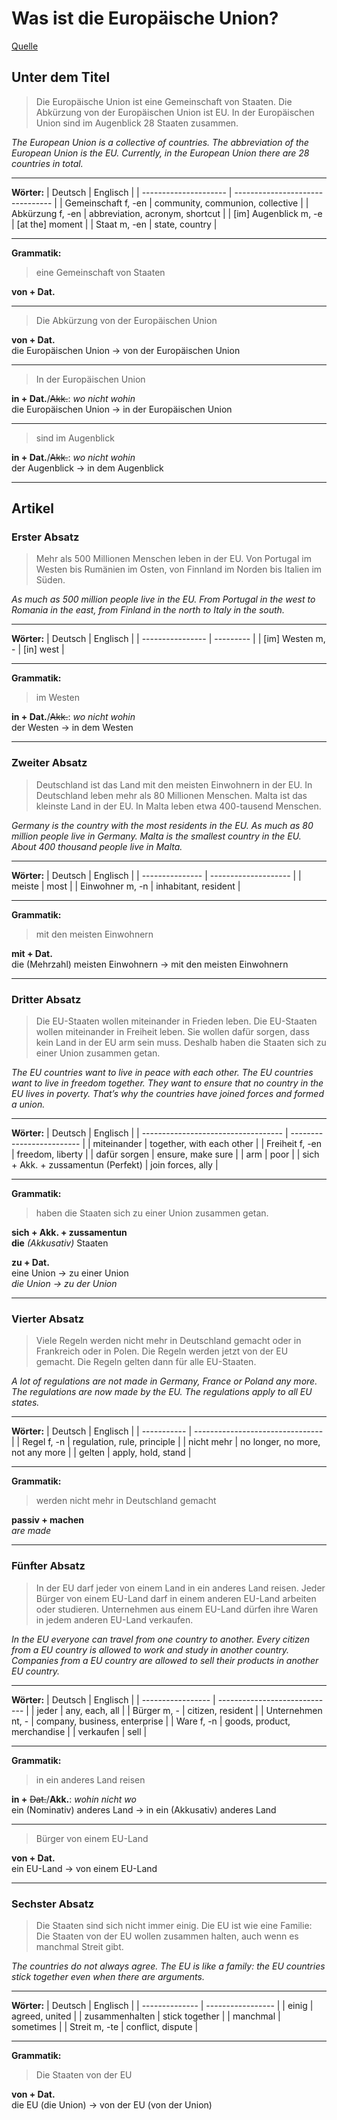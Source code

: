 # Was ist die Europäische Union?

[Artikel]: https://www.nachrichtenleicht.de/die-europaeische-union-einfach-erklaert-was-ist-die.3967.de.html?dram:article_id=447203

[Quelle][Artikel]

## Unter dem Titel

> Die Europäische Union ist eine Gemeinschaft von Staaten. Die Abkürzung von der Europäischen Union ist EU. In der Europäischen Union sind im Augenblick 28 Staaten zusammen.

*The European Union is a collective of countries. The abbreviation of the European Union is the EU. Currently, in the European Union there are 28 countries in total.*

---

**Wörter:**
| Deutsch               | Englisch                         |
| --------------------- | -------------------------------- |
| Gemeinschaft f, -en   | community, communion, collective |
| Abkürzung f, -en      | abbreviation, acronym, shortcut  |
| [im] Augenblick m, -e | [at the] moment                  |
| Staat m, -en          | state, country                   |

---

**Grammatik:**

> eine Gemeinschaft von Staaten

**von + Dat.**

---

> Die Abkürzung von der Europäischen Union

**von + Dat.**\
die Europäischen Union → von der Europäischen Union

---

> In der Europäischen Union

**in + Dat.**/~~Akk.~~: *wo nicht wohin*\
die Europäischen Union → in der Europäischen Union

---

> sind im Augenblick

**in + Dat.**/~~Akk.~~: *wo nicht wohin*\
der Augenblick → in dem Augenblick

---

## Artikel

### Erster Absatz

> Mehr als 500 Millionen Menschen leben in der EU. Von Portugal im Westen bis Rumänien im Osten, von Finnland im Norden bis Italien im Süden.

*As much as 500 million people live in the EU. From Portugal in the west to Romania in the east, from Finland in the north to Italy in the south.*

---

**Wörter:**
| Deutsch          | Englisch  |
| ---------------- | --------- |
| [im] Westen m, - | [in] west |

---

**Grammatik:**

> im Westen

**in + Dat.**/~~Akk.~~: *wo nicht wohin*\
der Westen → in dem Westen

---

### Zweiter Absatz

> Deutschland ist das Land mit den meisten Einwohnern in der EU. In Deutschland leben mehr als 80 Millionen Menschen. Malta ist das kleinste Land in der EU. In Malta leben etwa 400-tausend Menschen.

*Germany is the country with the most residents in the EU. As much as 80 million people live in Germany. Malta is the smallest country in the EU. About 400 thousand people live in Malta.*

---

**Wörter:**
| Deutsch         | Englisch             |
| --------------- | -------------------- |
| meiste          | most                 |
| Einwohner m, -n | inhabitant, resident |

---

**Grammatik:**

> mit den meisten Einwohnern

**mit + Dat.**\
die (Mehrzahl) meisten Einwohnern → mit den meisten Einwohnern

---

### Dritter Absatz

> Die EU-Staaten wollen miteinander in Frieden leben. Die EU-Staaten wollen miteinander in Freiheit leben. Sie wollen dafür sorgen, dass kein Land in der EU arm sein muss. Deshalb haben die Staaten sich zu einer Union zusammen getan.

*The EU countries want to live in peace with each other. The EU countries want to live in freedom together. They want to ensure that no country in the EU lives in poverty. That’s why the countries have joined forces and formed a union.*

---

**Wörter:**
| Deutsch                             | Englisch                  |
| ----------------------------------- | ------------------------- |
| miteinander                         | together, with each other |
| Freiheit f, -en                     | freedom, liberty          |
| dafür sorgen                        | ensure, make sure         |
| arm                                 | poor                      |
| sich + Akk. + zussamentun (Perfekt) | join forces, ally         |

---

**Grammatik:**

> haben die Staaten sich zu einer Union zusammen getan.

**sich + Akk. + zussamentun**\
**die** *(Akkusativ)* Staaten

**zu + Dat.**\
eine Union → zu einer Union\
*die Union → zu der Union*

---

### Vierter Absatz

> Viele Regeln werden nicht mehr in Deutschland gemacht oder in Frankreich oder in Polen. Die Regeln werden jetzt von der EU gemacht. Die Regeln gelten dann für alle EU-Staaten.

*A lot of regulations are not made in Germany, France or Poland any more. The regulations are now made by the EU. The regulations apply to all EU states.*

---

**Wörter:**
| Deutsch     | Englisch                         |
| ----------- | -------------------------------- |
| Regel f, -n | regulation, rule, principle      |
| nicht mehr  | no longer, no more, not any more |
| gelten      | apply, hold, stand               |

---

**Grammatik:**

> werden nicht mehr in Deutschland gemacht

**passiv + machen**\
*are made*

---

### Fünfter Absatz

> In der EU darf jeder von einem Land in ein anderes Land reisen. Jeder Bürger von einem EU-Land darf in einem anderen EU-Land arbeiten oder studieren. Unternehmen aus einem EU-Land dürfen ihre Waren in jedem anderen EU-Land verkaufen.

*In the EU everyone can travel from one country to another. Every citizen from a EU country is allowed to work and study in another country. Companies from a EU country are allowed to sell their products in another EU country.*

---

**Wörter:**
| Deutsch           | Englisch                      |
| ----------------- | ----------------------------- |
| jeder             | any, each, all                |
| Bürger m, -       | citizen, resident             |
| Unternehmen nt, - | company, business, enterprise |
| Ware f, -n        | goods, product, merchandise   |
| verkaufen         | sell                          |

---

**Grammatik:**

> in ein anderes Land reisen

**in +** ~~Dat.~~/**Akk.**: *wohin nicht wo*\
ein (Nominativ) anderes Land → in ein (Akkusativ) anderes Land

---

> Bürger von einem EU-Land

**von + Dat.**\
ein EU-Land → von einem EU-Land

---

### Sechster Absatz

> Die Staaten sind sich nicht immer einig. Die EU ist wie eine Familie: Die Staaten von der EU wollen zusammen halten, auch wenn es manchmal Streit gibt.

*The countries do not always agree. The EU is like a family: the EU countries stick together even when there are arguments.*

---

**Wörter:**
| Deutsch        | Englisch          |
| -------------- | ----------------- |
| einig          | agreed, united    |
| zusammenhalten | stick together    |
| manchmal       | sometimes         |
| Streit m, -te  | conflict, dispute |

---

**Grammatik:**

> Die Staaten von der EU

**von + Dat.**\
die EU (die Union) → von der EU (von der Union)
